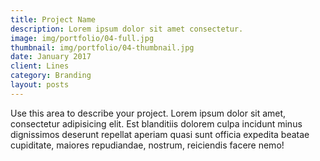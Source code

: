 ```yaml
---
title: Project Name
description: Lorem ipsum dolor sit amet consectetur.
image: img/portfolio/04-full.jpg
thumbnail: img/portfolio/04-thumbnail.jpg
date: January 2017
client: Lines
category: Branding
layout: posts
---
```

Use this area to describe your project. Lorem ipsum dolor sit amet, consectetur adipisicing elit. Est blanditiis dolorem culpa incidunt minus dignissimos deserunt repellat aperiam quasi sunt officia expedita beatae cupiditate, maiores repudiandae, nostrum, reiciendis facere nemo!
